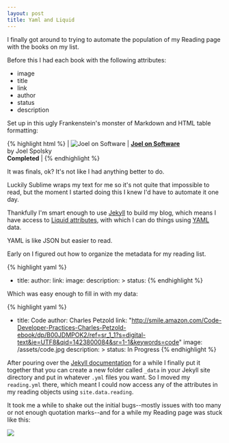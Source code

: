 ```yaml
---
layout: post
title: Yaml and Liquid
---
```


I finally got around to trying to automate the population of my Reading page with the books on my list. 

Before this I had each book with the following attributes:

- image
- title
- link
- author
- status
- description

Set up in this ugly Frankenstein's monster of Markdown and HTML table formatting:

{% highlight html %}
| <img src="{{ site.url }}/assets/joel_on_software.jpg" alt="Joel on Software"/> | [**Joel on Software**](http://smile.amazon.com/gp/product/B001NRNIMG/ref=kinw_myk_ro_title)<br>by Joel Spolsky<br><i class="fa fa-check-square-o"></i> **Completed** |
{% endhighlight %}

<aside top="250px">It was finals, ok? It's not like I had anything better to do.</aside>

Luckily Sublime wraps my text for me so it's not quite that impossible to read, but the moment I started doing this I knew I'd have to automate it one day.

Thankfully I'm smart enough to use [Jekyll]() to build my blog, which means I have access to [Liquid attributes](https://docs.shopify.com/themes/liquid-documentation/basics), with which I can do things using [YAML](http://jekyllrb.com/docs/variables/) data. 

YAML is like JSON but easier to read.

Early on I figured out how to organize the metadata for my reading list.

{% highlight yaml %}
- title: 
  author: 
  link: 
  image: 
  description: >
  status: 
{% endhighlight %}

Which was easy enough to fill in with my data:

{% highlight yaml %}
- title: Code
  author: Charles Petzold
  link: "http://smile.amazon.com/Code-Developer-Practices-Charles-Petzold-ebook/dp/B00JDMPOK2/ref=sr_1_1?s=digital-text&ie=UTF8&qid=1423800084&sr=1-1&keywords=code"
  image: /assets/code.jpg
  description: >
  status: <i class="fa fa-refresh"></i> In Progress
{% endhighlight %}

After pouring over the [Jekyll documentation]() for a while I finally put it together that you can create a new folder called `_data` in your Jekyll site directory and put in whatever `.yml` files you want. So I moved my `reading.yml` there, which meant I could now access any of the attributes in my reading objects using `site.data.reading`.

It took me a while to shake out the initial bugs--mostly issues with too many or not enough quotation marks--and for a while my Reading page was stuck like this:

<img class="wide" src="{{ site.url }}/assets/comp/bad-read.png"/>
